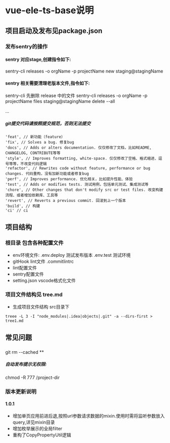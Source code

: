 # vue-ele-ts-base说明











## 项目启动及发布见package.json

### 发布sentry的操作
#### sentry 对应stage,创建指令如下:
sentry-cli releases -o orgName -p projectName new staging@stagingName
#### sentry 相关需要清理老版本文件,指令如下:
sentry-cli 先删除 release 中的文件
sentry-cli releases -o orgName -p projectName files staging@stagingName delete --all


...
##### git提交代码请按照提交规范，否则无法提交
```
'feat', // 新功能（feature）
'fix', // Solves a bug. 修复bug
'docs', // Adds or alters documentation. 仅仅修改了文档，比如README, CHANGELOG, CONTRIBUTE等等
'style', // Improves formatting, white-space. 仅仅修改了空格、格式缩进、逗号等等，不改变代码逻辑
'refactor', // Rewrites code without feature, performance or bug changes. 代码重构，没有加新功能或者修复bug
'perf', // Improves performance. 优化相关，比如提升性能、体验
'test', // Adds or modifies tests. 测试用例，包括单元测试、集成测试等
'chore', // Other changes that don't modify src or test files. 改变构建流程、或者增加依赖库、工具等
'revert', // Reverts a previous commit. 回滚到上一个版本
'build', // 构建
'ci' // ci
```

## 项目结构
### 根目录 包含各种配置文件
* env环境文件: .env.deploy 测试发布版本 .env.test 测试环境 
* gitHook lint文件 .commitlintrc
* lint配置文件 
* sentry配置文件
* setting.json vscode格式化文件
### 项目文件结构见 tree.md
* 生成项目文件结构 src目录下
```
treee -L 3 -I "node_modules|.idea|objects|.git" -a --dirs-first > tree1.md
```

## 常见问题
##### 
git rm --cached \*\*
##### 自动发布提示无权限:
chmod -R 777 /project-dir


### 版本更新说明
#### 1.0.1 
* 增加单页应用前进后退,按照url参数请求数据的mixin.使用时需将监听参数放入query,详见mixin目录
* 增加枚举展示的全局filter
* 重构了CopyPropertyUtil逻辑